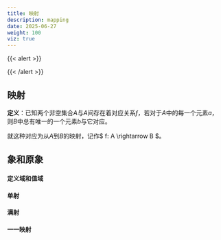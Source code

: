 ```yaml
---
title: 映射
description: mapping
date: 2025-06-27
weight: 100
viz: true
---
```


<style>
th, td {
  border: 1px solid rgb(190, 190, 190);
}
</style>

{{< alert >}}

{{< /alert >}}



## 映射

**定义**：已知两个非空集合$A$与$A$间存在着对应关系$f$，若对于$A$中的每一个元素$a$，则$B$中总有唯一的一个元素$b$与它对应。

就这种对应为从$A$到$B$的映射，记作$ f: A \rightarrow  B $。

## 象和原象


#### 定义域和值域



#### 单射




#### 满射



#### 一一映射












